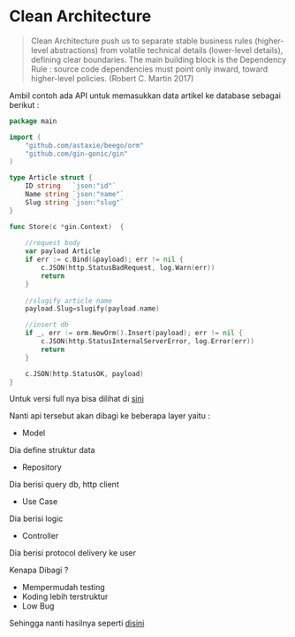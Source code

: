 # Clean Architecture
> Clean Architecture push us to separate stable business rules (higher-level abstractions) from volatile technical details (lower-level details), defining clear boundaries. The main building block is the Dependency Rule : source code dependencies must point only inward, toward higher-level policies. (Robert C. Martin 2017)

Ambil contoh ada API untuk memasukkan data artikel ke database sebagai berikut :
```go
package main

import (
    "github.com/astaxie/beego/orm"
    "github.com/gin-gonic/gin"
)

type Article struct {
    ID string   `json:"id"`
    Name string `json:"name"`
    Slug string `json:"slug"`
}

func Store(c *gin.Context)  {
    
    //request body
    var payload Article
    if err := c.Bind(&payload); err != nil {
        c.JSON(http.StatusBadRequest, log.Warn(err))
        return
    }
    
    //slugify article name
    payload.Slug=slugify(payload.name) 

    //insert db
    if _, err := orm.NewOrm().Insert(payload); err != nil {
        c.JSON(http.StatusInternalServerError, log.Error(err))
        return
    }

    c.JSON(http.StatusOK, payload)
}
```
Untuk versi full nya bisa dilihat di [sini](plain) 

Nanti api tersebut akan dibagi ke beberapa layer yaitu :
- Model

Dia define struktur data

- Repository

Dia berisi query db, http client

- Use Case

Dia berisi logic

- Controller

Dia berisi protocol delivery ke user



Kenapa Dibagi ?
- Mempermudah testing
- Koding lebih terstruktur
- Low Bug 

Sehingga nanti hasilnya seperti [disini](clean-arch-example)
